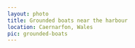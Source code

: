 ```yaml
---
layout: photo
title: Grounded boats near the harbour
location: Caernarfon, Wales
pic: grounded-boats
---
```


